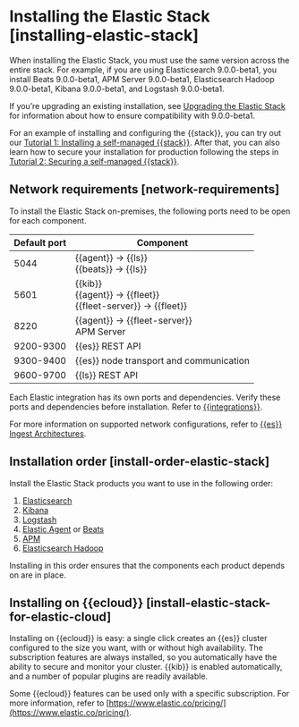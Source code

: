 # Installing the Elastic Stack [installing-elastic-stack]

When installing the Elastic Stack, you must use the same version across the entire stack. For example, if you are using Elasticsearch 9.0.0-beta1, you install Beats 9.0.0-beta1, APM Server 9.0.0-beta1, Elasticsearch Hadoop 9.0.0-beta1, Kibana 9.0.0-beta1, and Logstash 9.0.0-beta1.

If you’re upgrading an existing installation, see [Upgrading the Elastic Stack](../deploy-manage/upgrade/deployment-or-cluster.md) for information about how to ensure compatibility with 9.0.0-beta1.

For an example of installing and configuring the {{stack}}, you can try out our [Tutorial 1: Installing a self-managed {{stack}}](../deploy-manage/deploy/self-managed/installing-elasticsearch.md). After that, you can also learn how to secure your installation for production following the steps in [Tutorial 2: Securing a self-managed {{stack}}](../deploy-manage/security/secure-your-cluster-deployment.md).


## Network requirements [network-requirements] 

To install the Elastic Stack on-premises, the following ports need to be open for each component.

| Default port | Component |
| --- | --- |
| 5044 | {{agent}} → {{ls}}<br>{{beats}} → {{ls}} |
| 5601 | {{kib}}<br>{{agent}} → {{fleet}}<br>{{fleet-server}} → {{fleet}} |
| 8220 | {{agent}} → {{fleet-server}}<br>APM Server |
| 9200-9300 | {{es}} REST API |
| 9300-9400 | {{es}} node transport and communication |
| 9600-9700 | {{ls}} REST API |

Each Elastic integration has its own ports and dependencies. Verify these ports and dependencies before installation. Refer to [{{integrations}}](https://docs.elastic.co/en/integrations).

For more information on supported network configurations, refer to [{{es}} Ingest Architectures](https://www.elastic.co/guide/en/ingest/current).


## Installation order [install-order-elastic-stack] 

Install the Elastic Stack products you want to use in the following order:

1. [Elasticsearch]({{ref}}/install-elasticsearch.html)
2. [Kibana]({{kibana-ref}}/install.html) 
3. [Logstash]({{logstash-ref}}/installing-logstash.html)
4. [Elastic Agent]({{fleet-guide}}/elastic-agent-installation.html) or [Beats]({{beats-ref}}/getting-started.html)
5. [APM]({{apm-guide-ref}}/apm-quick-start.html)
6. [Elasticsearch Hadoop]({{hadoop-ref}}/install.html)

Installing in this order ensures that the components each product depends on are in place.


## Installing on {{ecloud}} [install-elastic-stack-for-elastic-cloud] 

Installing on {{ecloud}} is easy: a single click creates an {{es}} cluster configured to the size you want, with or without high availability. The subscription features are always installed, so you automatically have the ability to secure and monitor your cluster. {{kib}} is enabled automatically, and a number of popular plugins are readily available.

Some {{ecloud}} features can be used only with a specific subscription. For more information, refer to [https://www.elastic.co/pricing/](https://www.elastic.co/pricing/).



